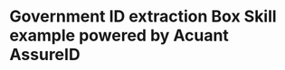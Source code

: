 Government ID extraction Box Skill example powered by Acuant AssureID
=====================================================================
